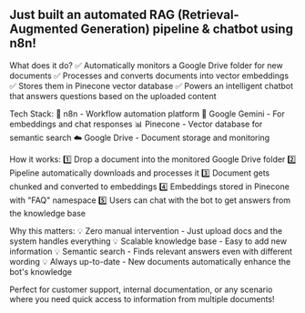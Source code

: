 ## Just built an automated RAG (Retrieval-Augmented Generation) pipeline & chatbot using n8n!

What does it do?
✅ Automatically monitors a Google Drive folder for new documents
✅ Processes and converts documents into vector embeddings
✅ Stores them in Pinecone vector database
✅ Powers an intelligent chatbot that answers questions based on the uploaded content

Tech Stack:
🔧 n8n - Workflow automation platform
🤖 Google Gemini - For embeddings and chat responses
📊 Pinecone - Vector database for semantic search
☁️ Google Drive - Document storage and monitoring

How it works:
1️⃣ Drop a document into the monitored Google Drive folder
2️⃣ Pipeline automatically downloads and processes it
3️⃣ Document gets chunked and converted to embeddings
4️⃣ Embeddings stored in Pinecone with "FAQ" namespace
5️⃣ Users can chat with the bot to get answers from the knowledge base

Why this matters:
💡 Zero manual intervention - Just upload docs and the system handles everything
💡 Scalable knowledge base - Easy to add new information
💡 Semantic search - Finds relevant answers even with different wording
💡 Always up-to-date - New documents automatically enhance the bot's knowledge

Perfect for customer support, internal documentation, or any scenario where you need quick access to information from multiple documents!
